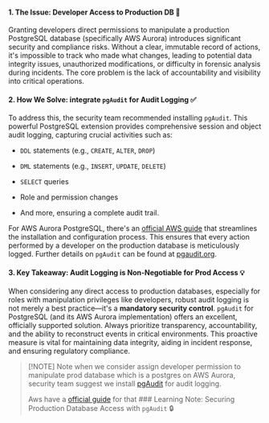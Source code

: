 #### 1\. The Issue: Developer Access to Production DB 🚨

Granting developers direct permissions to manipulate a production PostgreSQL database (specifically AWS Aurora) introduces significant security and compliance risks. Without a clear, immutable record of actions, it's impossible to track who made what changes, leading to potential data integrity issues, unauthorized modifications, or difficulty in forensic analysis during incidents. The core problem is the lack of accountability and visibility into critical operations.

#### 2\. How We Solve: integrate `pgAudit` for Audit Logging ✅

To address this, the security team recommended installing `pgAudit`. This powerful PostgreSQL extension provides comprehensive session and object audit logging, capturing crucial activities such as:

-   `DDL` statements (e.g., `CREATE`, `ALTER`, `DROP`)
    
-   `DML` statements (e.g., `INSERT`, `UPDATE`, `DELETE`)
    
-   `SELECT` queries
    
-   Role and permission changes
    
-   And more, ensuring a complete audit trail.
    

For AWS Aurora PostgreSQL, there's an [official AWS guide](https://docs.aws.amazon.com/AmazonRDS/latest/AuroraUserGuide/Appendix.PostgreSQL.CommonDBATasks.pgaudit.html) that streamlines the installation and configuration process. This ensures that every action performed by a developer on the production database is meticulously logged. Further details on `pgAudit` can be found at [pgaudit.org](https://pgaudit.org/).

#### 3\. Key Takeaway: Audit Logging is Non-Negotiable for Prod Access 💡

When considering any direct access to production databases, especially for roles with manipulation privileges like developers, robust audit logging is not merely a best practice—it's a **mandatory security control**. `pgAudit` for PostgreSQL (and its AWS Aurora implementation) offers an excellent, officially supported solution. Always prioritize transparency, accountability, and the ability to reconstruct events in critical environments. This proactive measure is vital for maintaining data integrity, aiding in incident response, and ensuring regulatory compliance.

> \[!NOTE\] Note when we consider assign developer permission to manipulate prod database which is a postgres on AWS Aurora, security team suggest we install [pgAudit](https://pgaudit.org/) for audit logging.
> 
> Aws have a [official guide](https://docs.aws.amazon.com/AmazonRDS/latest/AuroraUserGuide/Appendix.PostgreSQL.CommonDBATasks.pgaudit.html) for that ### Learning Note: Securing Production Database Access with `pgAudit` 🔒